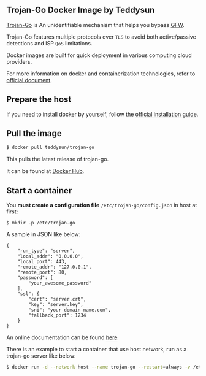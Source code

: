 ## Trojan-Go Docker Image by Teddysun

[Trojan-Go][1] is An unidentifiable mechanism that helps you bypass [GFW](https://en.wikipedia.org/wiki/Great_Firewall).

Trojan-Go features multiple protocols over `TLS` to avoid both active/passive detections and ISP `QoS` limitations.

Docker images are built for quick deployment in various computing cloud providers.

For more information on docker and containerization technologies, refer to [official document][2].

## Prepare the host

If you need to install docker by yourself, follow the [official installation guide][3].

## Pull the image

```bash
$ docker pull teddysun/trojan-go
```

This pulls the latest release of trojan-go.

It can be found at [Docker Hub][4].

## Start a container

You **must create a configuration file**  `/etc/trojan-go/config.json` in host at first:

```
$ mkdir -p /etc/trojan-go
```

A sample in JSON like below:

```
{
    "run_type": "server",
    "local_addr": "0.0.0.0",
    "local_port": 443,
    "remote_addr": "127.0.0.1",
    "remote_port": 80,
    "password": [
        "your_awesome_password"
    ],
    "ssl": {
        "cert": "server.crt",
        "key": "server.key",
        "sni": "your-domain-name.com",
        "fallback_port": 1234
    }
}
```

An online documentation can be found [here](https://p4gefau1t.github.io/trojan-go/)

There is an example to start a container that use host network, run as a trojan-go server like below:

```bash
$ docker run -d --network host --name trojan-go --restart=always -v /etc/trojan-go:/etc/trojan-go teddysun/trojan-go
```

[1]: https://github.com/p4gefau1t/trojan-go
[2]: https://docs.docker.com/
[3]: https://docs.docker.com/install/
[4]: https://hub.docker.com/r/teddysun/trojan-go/
